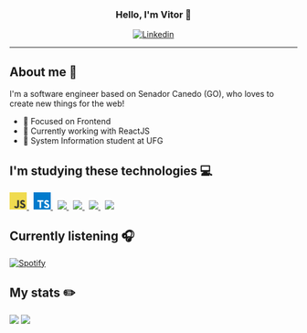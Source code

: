 <h3 align='center' >Hello, I'm Vitor 👋</h3>

<p align='center' >
  <a href='https://www.linkedin.com/in/vitor-pereira-309a7319b/'>
    <img src='https://img.shields.io/badge/linkedin-0077b5?style=for-the-badge&logo=linkedin&logocolor=white' alt='Linkedin' />
  </a>
</p>

---

## About me 📗

I'm a software engineer based on Senador Canedo (GO), who loves to create new things for the web!

- 🎨 Focused on Frontend
- 🏢 Currently working with ReactJS
- 📑 System Information student at UFG

## I'm studying these technologies 💻

<p>
  <a href="https://developer.mozilla.org/pt-BR/docs/Web/JavaScript">
    <img 			 src="https://raw.githubusercontent.com/github/explore/80688e429a7d4ef2fca1e82350fe8e3517d3494d/topics/javascript/javascript.png" width="30px" /> 
  </a>
  &nbsp;
  <a href="https://www.typescriptlang.org/">
    <img  src="https://raw.githubusercontent.com/github/explore/80688e429a7d4ef2fca1e82350fe8e3517d3494d/topics/typescript/typescript.png"
  width="30px" />
  </a>
  &nbsp;
  <a href="https://pt-br.reactjs.org/">
    <img src="https://i.imgur.com/6CgnlCv.png" width="30px" /> 
  </a>
  &nbsp;
  <a href="https://reactnative.dev/">
    <img src="https://i.imgur.com/QkArX8w.png" width="30px" />
  </a>
  &nbsp;
  <a href="https://nodejs.org/en/">
    <img src="https://i.imgur.com/4Vryy4y.png" width="30px" />
  </a>
  &nbsp;
  <a href="https://www.docker.com/">
    <img src="https://www.docker.com/sites/default/files/d8/2019-07/vertical-logo-monochromatic.png" width="30px" />
  </a>
</p>

## Currently listening 🎧

[![Spotify](https://novatorem.vitorpedeo.vercel.app/api/spotify)](https://open.spotify.com/user/vitorpedeo)

## My stats ✏️

<div>
  <img height="180em" src="https://github-readme-stats-ten-chi.vercel.app/api?username=vitorpedeo&show_icons=true&theme=dracula" />
  <img height="180em" src="https://github-readme-stats-ten-chi.vercel.app/api/top-langs/?username=vitorpedeo&exclude_repo=POO_2020-4&layout=compact&theme=dracula" />
</div>

